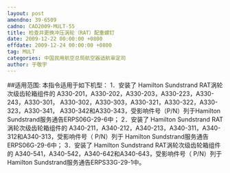 ```yaml
---
layout: post
amendno: 39-6509
cadno: CAD2009-MULT-55
title: 检查并更换冲压涡轮（RAT）配重螺钉
date: 2009-12-22 00:00:00 +0800
effdate: 2009-12-24 00:00:00 +0800
tag: MULT
categories: 中国民用航空总局航空器适航审定司
author: 于敬宇
---
```


##适用范围:
本指令适用于如下机型：
1．安装了
Hamilton Sundstrand RAT涡轮次级齿轮箱组件的 A330-201，A330-202，A330-203，A330-223，A330-243，A330-301， A330-302，A330-303，A330-321，A330-322，A330-323，A330-341， A330-342和A330-343，受影响件号（P/N）列于Hamilton Sundstrand服务通告ERPS06G-29-6中；
2．安装了
Hamilton Sundstrand RAT涡轮次级齿轮箱组件的 A340-211，A340-212，A340-213，A340-311，A340-312和A340-313，受影响件号（ P/N）列于 Hamilton Sundstrand服务通告ERPS06G-29-6中；
3．安装了
Hamilton Sundstrand RAT涡轮次级齿轮箱组件的 A340-541，A340-542，A340-642和A340-643，受影响件号（ P/N）列于 Hamilton Sundstrand服务通告ERPS33G-29-1中。

